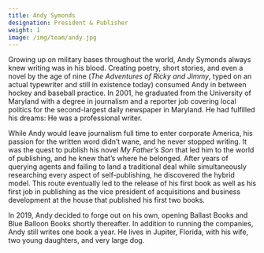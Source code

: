 ```yaml
---
title: Andy Symonds
designation: President & Publisher
weight: 1
image: /img/team/andy.jpg
---
```


Growing up on military bases throughout the world, Andy Symonds always knew writing was in his blood. Creating poetry, short stories, and even a novel by the age of nine (*The Adventures of Ricky and Jimmy*, typed on an actual typewriter and still in existence today) consumed Andy in between hockey and baseball practice. In 2001, he graduated from the University of Maryland with a degree in journalism and a reporter job covering local politics for the second-largest daily newspaper in Maryland. He had fulfilled his dreams: He was a professional writer.
 
While Andy would leave journalism full time to enter corporate America, his passion for the written word didn’t wane, and he never stopped writing. It was the quest to publish his novel *My Father’s Son* that led him to the world of publishing, and he knew that’s where he belonged. After years of querying agents and failing to land a traditional deal while simultaneously researching every aspect of self-publishing, he discovered the hybrid model. This route eventually led to the release of his first book as well as his first job in publishing as the vice president of acquisitions and business development at the house that published his first two books.
 
In 2019, Andy decided to forge out on his own, opening Ballast Books and Blue Balloon Books shortly thereafter. In addition to running the companies, Andy still writes one book a year. He lives in Jupiter, Florida, with his wife, two young daughters, and very large dog.

